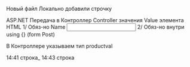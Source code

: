 ﻿Новый файл
Локально добавили строчку

ASP.NET Передача в Контроллер Controller значения Value элемента HTML
1/ Обяз-но Name <input type="text" Name="productval"/> 
2/ Обяз-но внутри using {} (form Post)

В Контроллере указываем тип productval

14:41 строка_
14:43 строка
